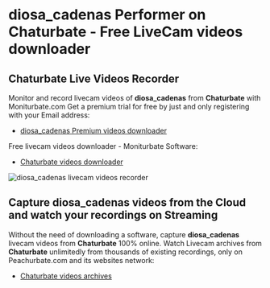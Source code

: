 # diosa_cadenas Performer on Chaturbate - Free LiveCam videos downloader

## Chaturbate Live Videos Recorder

Monitor and record livecam videos of **diosa_cadenas** from **Chaturbate** with Moniturbate.com
Get a premium trial for free by just and only registering with your Email address:
* [diosa_cadenas Premium videos downloader](https://moniturbate.com/request-demo-licence-key.html)

Free livecam videos downloader - Moniturbate Software:
* [Chaturbate videos downloader](https://moniturbate.com/moniturbate-download-software.html)

![diosa_cadenas livecam videos recorder](https://peachurnet.com/templates/moniturbate-software.png)


## Capture diosa_cadenas videos from the Cloud and watch your recordings on Streaming

Without the need of downloading a software, capture **diosa_cadenas** livecam videos from **Chaturbate** 100% online.
Watch Livecam archives from **Chaturbate** unlimitedly from thousands of existing recordings, only on Peachurbate.com and its websites network:
* [Chaturbate videos archives](https://peachurnet.com/)